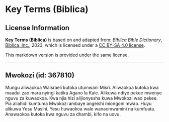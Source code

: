 # Key Terms (Biblica)

## License Information

**Key Terms (Biblica)** is based on and adapted from: _Biblica Bible Dictionary_, [Biblica, Inc.](https://www.biblica.com/), 2023, which is licensed under a [CC BY-SA 4.0 license](https://creativecommons.org/licenses/by-sa/4.0/legalcode.en).

This markdown version is provided under the same license.



--------------------------------

## Mwokozi (id: 367810)

Mungu aliwaokoa Waisraeli kutoka utumwani Misri. Aliwaokoa kutoka kwa maadui zao mara nyingi katika Agano la Kale. Alikuwa ndiye pekee mwenye nguvu za kuwaokoa. Kwa njia hizi alijionyesha kuwa Mwokozi wao pekee. Pia aliahidi kumtuma Mwokozi ambaye angeishi miongoni mwao. Huyu alikuwa Yesu Masihi. Yesu huwaokoa wale wanaomwamini na kumfuata. Anawaokoa kutoka kwa nguvu za dhambi, kifo na uovu.


